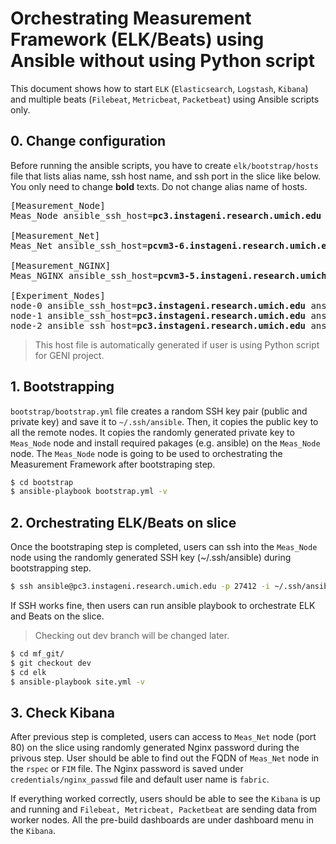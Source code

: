 # Orchestrating Measurement Framework (ELK/Beats) using Ansible without using Python script

This document shows how to start `ELK` (`Elasticsearch`, `Logstash`, `Kibana`) and multiple beats (`Filebeat`, `Metricbeat`, `Packetbeat`) using Ansible scripts only.

## 0. Change configuration

Before running the ansible scripts, you have to create `elk/bootstrap/hosts` file that lists alias name, ssh host name, and ssh port in the slice like below. You only need to change **bold** texts. Do not change alias name of hosts.

<pre>
[Measurement_Node]
Meas_Node ansible_ssh_host=<b>pc3.instageni.research.umich.edu</b> ansible_port=<b>27412</b>

[Measurement_Net]
Meas_Net ansible_ssh_host=<b>pcvm3-6.instageni.research.umich.edu</b>

[Measurement_NGINX]
Meas_NGINX ansible_ssh_host=<b>pcvm3-5.instageni.research.umich.edu</b>

[Experiment_Nodes]
node-0 ansible_ssh_host=<b>pc3.instageni.research.umich.edu</b> ansible_port=<b>27413</b>
node-1 ansible_ssh_host=<b>pc3.instageni.research.umich.edu</b> ansible_port=<b>27414</b>
node-2 ansible_ssh_host=<b>pc3.instageni.research.umich.edu</b> ansible_port=<b>27415</b>
</pre>

> This host file is automatically generated if user is using Python script for GENI project.

## 1. Bootstrapping

`bootstrap/bootstrap.yml` file creates a random SSH key pair (public and private key) and save it to `~/.ssh/ansible`. Then, it copies the public key to all the remote nodes. It copies the randomly generated private key to `Meas_Node` node and install required pakages (e.g. ansible) on the `Meas_Node` node. The `Meas_Node` node is going to be used to orchestrating the Measurement Framework after bootstraping step.

```bash
$ cd bootstrap
$ ansible-playbook bootstrap.yml -v
```

## 2. Orchestrating ELK/Beats on slice

Once the bootstraping step is completed, users can ssh into the `Meas_Node` node using the randomly generated SSH key (~/.ssh/ansible) during bootstrapping step.

```bash
$ ssh ansible@pc3.instageni.research.umich.edu -p 27412 -i ~/.ssh/ansible
```

If SSH works fine, then users can run ansible playbook to orchestrate ELK and Beats on the slice.

> Checking out dev branch will be changed later.

```bash
$ cd mf_git/
$ git checkout dev
$ cd elk
$ ansible-playbook site.yml -v
```

## 3. Check Kibana

After previous step is completed, users can access to `Meas_Net` node (port 80) on the slice using randomly generated Nginx password during the privous step. User should be able to find out the FQDN of `Meas_Net` node in the `rspec` or `FIM` file. The Nginx password is saved under `credentials/nginx_passwd` file and default user name is `fabric`.

If everything worked correctly, users should be able to see the `Kibana` is up and running and `Filebeat, Metricbeat, Packetbeat` are sending data from worker nodes. All the pre-build dashboards are under dashboard menu in the `Kibana`.
